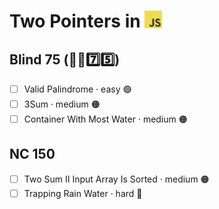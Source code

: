 # Two Pointers in <img src="../../assets/jsLogo.png" style="height: 1em; vertical-align: top;">


## Blind 75 (🧑‍🦯7️⃣5️⃣)
- [ ] Valid Palindrome · easy 🟢  
- [ ] 3Sum · medium 🟠
- [ ] Container With Most Water · medium 🟠

## NC 150

- [ ] Two Sum II Input Array Is Sorted · medium 🟠
- [ ] Trapping Rain Water · hard 🔴